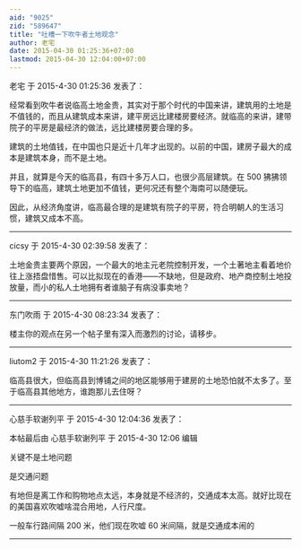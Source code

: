 ```yaml
---
aid: "9025"
zid: "589647"
title: "吐槽一下吹牛者土地观念"
author: 老宅
date: 2015-04-30 01:25:36+07:00
lastmod: 2015-04-30 12:04:00+07:00
---
```


老宅 于 2015-4-30 01:25:36 发表了：

经常看到吹牛者说临高土地金贵，其实对于那个时代的中国来讲，建筑用的土地是不值钱的，而且从建筑成本来讲，建平房远比建楼房要经济。就临高的来讲，建带院子的平房是最经济的做法，远比建楼房要合理的多。

建筑的土地值钱，在中国也只是近十几年才出现的。以前的中国，建房子最大的成本是建筑本身，而不是土地。

并且，就算是今天的临高县，有四十多万人口，也很少高层建筑。在 500 狒狒领导下的临高，建筑土地更加不值钱，更何况还有整个海南可以随便玩。

因此，从经济角度讲，临高最合理的是建筑有院子的平房，符合明朝人的生活习惯，建筑又成本不高。

---

cicsy 于 2015-4-30 02:39:58 发表了：

土地金贵主要两个原因，一个最大的地主元老院控制开发，一个土著地主看着地价往上涨捂盘惜售。可以比拟现在的香港——不缺地，但是政府、地产商控制土地投放量，而小的私人土地拥有者谁脑子有病没事卖地？

---

东门吹雨 于 2015-4-30 08:23:34 发表了：

楼主你的观点在另一个帖子里有深入而激烈的讨论，请移步。

---

liutom2 于 2015-4-30 11:21:26 发表了：

临高县很大，但临高县到博铺之间的地区能够用于建房的土地恐怕就不太多了。至于临高县其他地方，谁跑那儿去住呀？

---

心慈手软谢列平 于 2015-4-30 12:04:36 发表了：

本帖最后由 心慈手软谢列平 于 2015-4-30 12:06 编辑

关键不是土地问题

是交通问题

有地但是离工作和购物地点太远，本身就是不经济的，交通成本太高。就好比现在的美国喜欢吹嘘啥混合用地，人行尺度。

一般车行路间隔 200 米，他们现在吹嘘 60 米间隔，就是交通成本闹的

---
